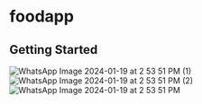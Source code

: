 # foodapp

## Getting Started

![WhatsApp Image 2024-01-19 at 2 53 51 PM (1)](https://github.com/Talha885/FoodApp/assets/109594908/26e7a3e1-7b5e-4c66-a7c9-ccf06339647a)
![WhatsApp Image 2024-01-19 at 2 53 51 PM (2)](https://github.com/Talha885/FoodApp/assets/109594908/6d014faa-fe4b-42fd-b4a8-dbd3e2ba3428)
![WhatsApp Image 2024-01-19 at 2 53 51 PM](https://github.com/Talha885/FoodApp/assets/109594908/fdcc0128-4951-4107-83cc-fc3bfb996c6a)
